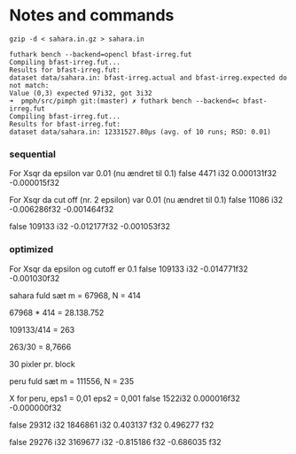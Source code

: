 
# Notes and commands

```
gzip -d < sahara.in.gz > sahara.in
```

```
futhark bench --backend=opencl bfast-irreg.fut
Compiling bfast-irreg.fut...
Results for bfast-irreg.fut:
dataset data/sahara.in: bfast-irreg.actual and bfast-irreg.expected do not match:
Value (0,3) expected 97i32, got 3i32
➜  pmph/src/pimph git:(master) ✗ futhark bench --backend=c bfast-irreg.fut
Compiling bfast-irreg.fut...
Results for bfast-irreg.fut:
dataset data/sahara.in: 12331527.80μs (avg. of 10 runs; RSD: 0.01)
```

### sequential 
For Xsqr da epsilon var 0.01 (nu ændret til 0.1)
false
4471 i32
0.000131f32
-0.000015f32


For Xsqr da cut off (nr. 2 epsilon) var 0.01 (nu ændret til 0.1)
false
11086 i32
-0.006286f32
-0.001464f32


false
109133 i32
-0.012177f32
-0.001053f32


### optimized 

For Xsqr da epsilon og cutoff er 0.1
false
109133 i32
-0.014771f32
-0.001030f32

sahara fuld sæt m = 67968, N = 414

67968 \* 414 = 28.138.752

109133/414 = 263

<!-- 28138752 / 109133 = 257,8390770894
257,8390770894 / 414 = 0,62 -->

263/30 = 8,7666

30 pixler pr. block

peru fuld sæt m = 111556, N = 235


X for peru, eps1 = 0,01 eps2 = 0,001 
false
1522i32
0.000016f32
-0.000000f32


false
29312 i32
1846861 i32
0.403137 f32
0.496277 f32


false
29276 i32
3169677 i32
-0.815186 f32
-0.686035 f32





